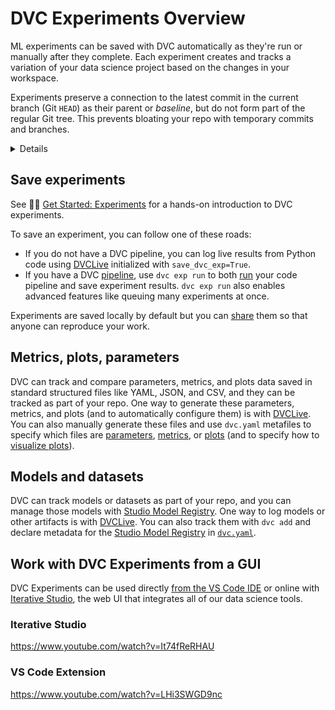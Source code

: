 # DVC Experiments Overview

ML experiments can be saved with DVC automatically as they're run or manually
after they complete. Each experiment creates and tracks a variation of your data
science project based on the changes in your <abbr>workspace</abbr>.

Experiments preserve a connection to the latest commit in the current branch
(Git `HEAD`) as their parent or _baseline_, but do not form part of the regular
Git tree. This prevents bloating your repo with temporary commits and branches.

<details>

### ⚙️ How does DVC track experiments?

Experiments are custom [Git references] (found in `.git/refs/exps`) with one or
more commits based on `HEAD`. These commits are hidden and not checked out by
DVC. Note that these are not pushed to Git remotes by default either (see
`dvc exp push`).

Note that DVC Experiments require a unique name to identify them. DVC will
auto-generate one by default, such as `puffy-daks`. A custom name can be set
instead, using the `--name`/`-n` option of `dvc exp run`/`dvc exp save`. These
names can be used to reference experiments in other `dvc exp` subcommands.

</details>

[git references]: https://iterative.ai/blog/experiment-refs/

## Save experiments

<admon type="">

See 👨‍💻 [Get Started: Experiments] for a hands-on introduction to DVC
experiments.

</admon>

To save an experiment, you can follow one of these roads:

- If you do not have a DVC pipeline, you can log live results from Python code
  using [DVCLive] initialized with `save_dvc_exp=True`.
- If you have a DVC [pipeline], use `dvc exp run` to both [run] your code
  pipeline and save experiment results. `dvc exp run` also enables advanced
  features like queuing many experiments at once.

Experiments are saved locally by default but you can [share] them so that anyone
can reproduce your work.

## Metrics, plots, parameters

DVC can track and compare <abbr>parameters</abbr>, <abbr>metrics</abbr>, and
<abbr>plots</abbr> data saved in standard structured files like YAML, JSON, and
CSV, and they can be tracked as part of your repo. One way to generate these
parameters, metrics, and plots (and to automatically configure them) is with
[DVCLive]. You can also manually generate these files and use `dvc.yaml`
metafiles to specify which files are [parameters], [metrics], or [plots] (and to
specify how to [visualize plots]).

## Models and datasets

DVC can track models or datasets as part of your repo, and you can manage those
models with [Studio Model Registry]. One way to log models or other artifacts is
with [DVCLive]. You can also track them with `dvc add` and declare metadata for
the [Studio Model Registry] in [`dvc.yaml`][artifacts].

## Work with DVC Experiments from a GUI

DVC Experiments can be used directly [from the VS Code IDE] or online with
[Iterative Studio], the web UI that integrates all of our data science tools.

### Iterative Studio

https://www.youtube.com/watch?v=It74fReRHAU

### VS Code Extension

https://www.youtube.com/watch?v=LHi3SWGD9nc

[get started: experiments]: /doc/start/experiments
[dvclive]: /doc/dvclive
[pipeline]: /doc/user-guide/pipelines
[run]: /doc/user-guide/experiment-management/running-experiments
[share]: /doc/user-guide/experiment-management/sharing-experiments
[artifacts]: /doc/user-guide/project-structure/dvcyaml-files#artifacts
[parameters]: /doc/user-guide/project-structure/dvcyaml-files#params
[metrics]: /doc/user-guide/project-structure/dvcyaml-files#metrics
[plots]: /doc/user-guide/project-structure/dvcyaml-files#plots
[visualize plots]: /doc/user-guide/experiment-management/visualizing-plots
[from the vs code ide]: /doc/vs-code-extension
[iterative studio]: /doc/studio
[studio model registry]:
  /doc/studio/user-guide/model-registry/what-is-a-model-registry
